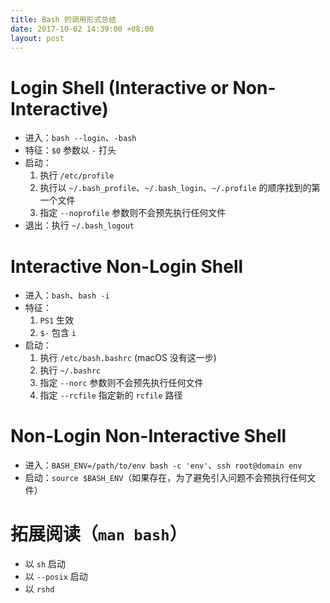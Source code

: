```yaml
---
title: Bash 的调用形式总结
date: 2017-10-02 14:39:00 +08:00
layout: post
---
```


# Login Shell (Interactive or Non-Interactive)
- 进入：`bash --login`、`-bash`
- 特征：`$0` 参数以 `-` 打头
- 启动：
  1. 执行 `/etc/profile`
  2. 执行以 `~/.bash_profile`、`~/.bash_login`、`~/.profile` 的顺序找到的第一个文件
  3. 指定 `--noprofile` 参数则不会预先执行任何文件
- 退出：执行 `~/.bash_logout`

# Interactive Non-Login Shell
- 进入：`bash`、`bash -i`
- 特征：
  1. `PS1` 生效
  2. `$-` 包含 `i`
- 启动：
  1. 执行 `/etc/bash.bashrc` (macOS 没有这一步)
  2. 执行 `~/.bashrc`
  3. 指定 `--norc` 参数则不会预先执行任何文件
  4. 指定 `--rcfile` 指定新的 `rcfile` 路径

# Non-Login Non-Interactive Shell
- 进入：`BASH_ENV=/path/to/env bash -c 'env'`、`ssh root@domain env`
- 启动：`source $BASH_ENV`（如果存在，为了避免引入问题不会预执行任何文件）

# 拓展阅读（`man bash`）
- 以 `sh` 启动
- 以 `--posix` 启动
- 以 `rshd`